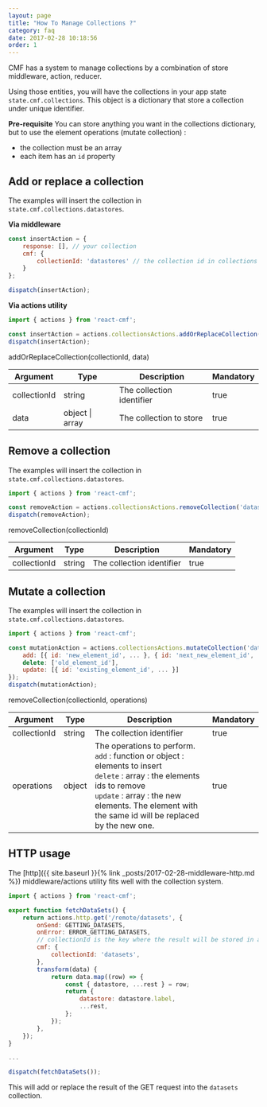```yaml
---
layout: page
title: "How To Manage Collections ?"
category: faq
date: 2017-02-28 10:18:56
order: 1
---
```


CMF has a system to manage collections by a combination of store middleware, action, reducer.

Using those entities, you will have the collections in your app state `state.cmf.collections`. This object is a dictionary that store a collection under unique identifier. 

**Pre-requisite**
You can store anything you want in the collections dictionary, but to use the element operations (mutate collection) : 
* the collection must be an array
* each item has an `id` property 


## Add or replace a collection

The examples will insert the collection in `state.cmf.collections.datastores`.

**Via middleware**
```javascript
const insertAction = {
    response: [], // your collection
    cmf: {
        collectionId: 'datastores' // the collection id in collections store
    }
};

dispatch(insertAction);
```

**Via actions utility**
```javascript
import { actions } from 'react-cmf';

const insertAction = actions.collectionsActions.addOrReplaceCollection('datastores', []);
dispatch(insertAction);
```

addOrReplaceCollection(collectionId, data)

| Argument | Type | Description | Mandatory |
|---|---|---|---|
| collectionId | string | The collection identifier | true |
| data | object &#124; array | The collection to store | true |

## Remove a collection

The examples will insert the collection in `state.cmf.collections.datastores`.

```javascript
import { actions } from 'react-cmf';

const removeAction = actions.collectionsActions.removeCollection('datastores');
dispatch(removeAction);
```

removeCollection(collectionId)

| Argument | Type | Description | Mandatory |
|---|---|---|---|
| collectionId | string | The collection identifier | true |

## Mutate a collection

The examples will insert the collection in `state.cmf.collections.datastores`.

```javascript
import { actions } from 'react-cmf';

const mutationAction = actions.collectionsActions.mutateCollection('datastores', {
    add: [{ id: 'new_element_id', ... }, { id: 'next_new_element_id', ... }],
    delete: ['old_element_id'],
    update: [{ id: 'existing_element_id', ... }]
});
dispatch(mutationAction);
```

removeCollection(collectionId, operations)

| Argument | Type | Description | Mandatory |
|---|---|---|---|
| collectionId | string | The collection identifier | true |
| operations | object | The operations to perform.<br>`add` : function or object : elements to insert<br>`delete` : array : the elements ids to remove<br>`update` : array : the new elements. The element with the same id will be replaced by the new one. | true |

## HTTP usage

The [http]({{ site.baseurl }}{% link _posts/2017-02-28-middleware-http.md %}) middleware/actions utility fits well with the collection system.

```javascript
import { actions } from 'react-cmf';

export function fetchDataSets() {
	return actions.http.get('/remote/datasets', {
		onSend: GETTING_DATASETS,
		onError: ERROR_GETTING_DATASETS,
		// collectionId is the key where the result will be stored in app state
		cmf: {
			collectionId: 'datasets',
		},
		transform(data) {
			return data.map((row) => {
				const { datastore, ...rest } = row;
				return {
					datastore: datastore.label,
					...rest,
				};
			});
		},
	});
}

...

dispatch(fetchDataSets());
```

This will add or replace the result of the GET request into the `datasets` collection.